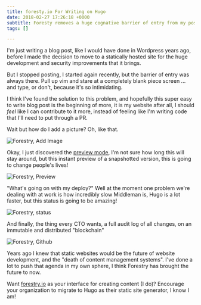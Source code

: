 ```yaml
---
title: foresty.io For Writing on Hugo
date: 2018-02-27 17:26:18 +0000
subtitle: Foresty removes a huge cognative barrier of entry from my posting.
tags: []

---
```

I'm just writing a blog post, like I would have done in Wordpress years ago, before I made the decision to move to a statically hosted site for the huge development and security improvements that it brings.

But I stopped posting, I started again recently, but the barrier of entry was always there. Pull up vim and stare at a completely blank piece screen ... and type, or don't, because it's so intimidating.

I think I've found the solution to this problem, and hopefully this super easy to write blog post is the beginning of more, it is my website after all, I should _feel_ like I can contribute to it more, instead of feeling like I'm writing code that I'll need to put through a PR.

Wait but how do I add a picture? Oh, like that.

![Forestry, Add Image](/uploads/2018/02/28/forestry-image.png "Forestry, Add Image")

Okay, I just discovered the [preview mode](http://ksqus-uroa767a.preview.forestry.io/2018/02/foresty-for-writing-blog-posts-on-hugo/ "Forestry Preview"), I'm not sure how long this will stay around, but this instant preview of a snapshotted version, this is going to change people's lives!

![Forestry, Preview](/uploads/2018/02/28/forestry-preview.png "Forestry, Preview")

"What's going on with my deploy?" Well at the moment one problem we're dealing with at work is how incredibly slow Middleman is, Hugo is a lot faster, but this status is going to be amazing!

![Forestry, status](/uploads/2018/02/28/forestry-status.png "Forestry, status")

And finally, the thing every CTO wants, a full audit log of all changes, on an immutable and distributed "blockchain"

![Forestry, Github](/uploads/2018/02/28/forestry-github.png "Forestry, Github")

Years ago I knew that static websites would be the future of website development, and the "death of content management systems". I've done a lot to push that agenda in my own sphere, I think Forestry has brought the future to now.

Want [forestry.io](https://forestry.io "forestry.io") as your interface for creating content (I do)? Encourage your organization to migrate to Hugo as their static site generator, I know I am!